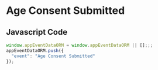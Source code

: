 # Age Consent Submitted

### 

## Javascript Code
```js
window.appEventDataORM = window.appEventDataORM || [];;;
appEventDataORM.push({
  "event": "Age Consent Submitted"
});
```








